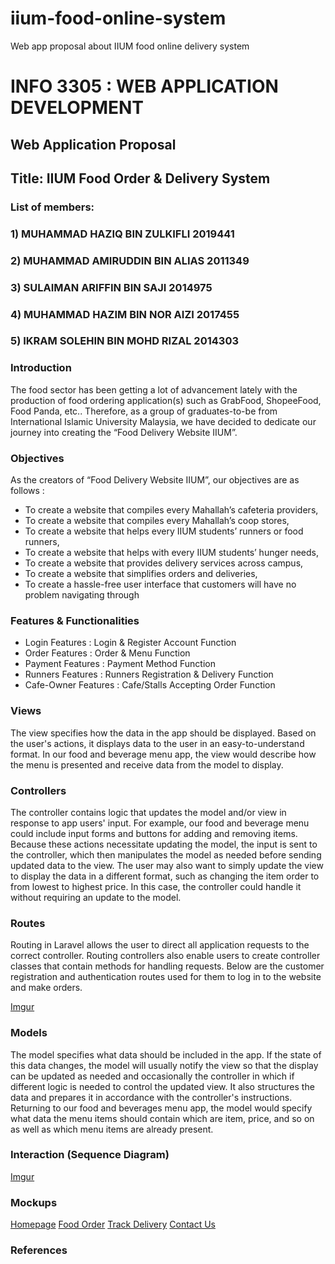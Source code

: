 # iium-food-online-system
Web app proposal about IIUM food online delivery system

# INFO 3305 : WEB APPLICATION DEVELOPMENT

## Web Application Proposal
## Title: IIUM Food Order & Delivery System

### List of members: 
### 1) MUHAMMAD HAZIQ BIN ZULKIFLI 2019441
### 2) MUHAMMAD AMIRUDDIN BIN ALIAS 2011349
### 3) SULAIMAN ARIFFIN BIN SAJI 2014975
### 4) MUHAMMAD HAZIM BIN NOR AIZI 2017455
### 5) IKRAM SOLEHIN BIN MOHD RIZAL 2014303




### Introduction

The food sector has been getting a lot of advancement lately with the production of food ordering application(s) such as GrabFood, ShopeeFood, Food Panda, etc.. Therefore, as a group of graduates-to-be from International Islamic University Malaysia, we have decided to dedicate our journey into creating the “Food Delivery Website IIUM”.

### Objectives

As the creators of “Food Delivery Website IIUM”, our objectives are as follows :

* To create a website that compiles every Mahallah’s cafeteria providers,
* To create a website that compiles every Mahallah’s coop stores,
* To create a website that helps every IIUM students’ runners or food runners,
* To create a website that helps with every IIUM students’ hunger needs,
* To create a website that provides delivery services across campus,
* To create a website that simplifies orders and deliveries,
* To create a hassle-free user interface that customers will have no problem navigating through


### Features & Functionalities

* Login Features : Login & Register Account Function
* Order Features : Order & Menu Function
* Payment Features : Payment Method Function
* Runners Features : Runners Registration & Delivery Function
* Cafe-Owner Features : Cafe/Stalls Accepting Order Function 

### Views

The view specifies how the data in the app should be displayed. Based on the user's actions, it displays data to the user in an easy-to-understand format. In our food and beverage menu app, the view would describe how the menu is presented and receive data from the model to display.

### Controllers

The controller contains logic that updates the model and/or view in response to app users' input. For example, our food and beverage menu could include input forms and buttons for adding and removing items. Because these actions necessitate updating the model, the input is sent to the controller, which then manipulates the model as needed before sending updated data to the view. The user may also want to simply update the view to display the data in a different format, such as changing the item order to from lowest to highest price. In this case, the controller could handle it without requiring an update to the model.


### Routes

Routing in Laravel allows the user to direct all application requests to the correct controller. Routing controllers also enable users to create controller classes that contain methods for handling requests.
 Below are the customer registration and authentication routes used for them to log in to the website and make orders.

[Imgur](https://imgur.com/YY4L1bT)


### Models

The model specifies what data should be included in the app. If the state of this data changes, the model will usually notify the view so that the display can be updated as needed and occasionally the controller in which if different logic is needed to control the updated view. It also structures the data and prepares it in accordance with the controller's instructions. Returning to our food and beverages menu app, the model would specify what data the menu items should contain which are item, price, and so on as well as which menu items are already present.


### Interaction (Sequence Diagram)

[Imgur](https://i.imgur.com/K8ghEKl.jpg)

### Mockups

[Homepage](https://i.imgur.com/ImHHj4U.jpg)
[Food Order](https://i.imgur.com/MxZhKud.png)
[Track Delivery](https://imgur.com/P93eUF6)
[Contact Us](https://i.imgur.com/26iGhnG.jpg)

### References






